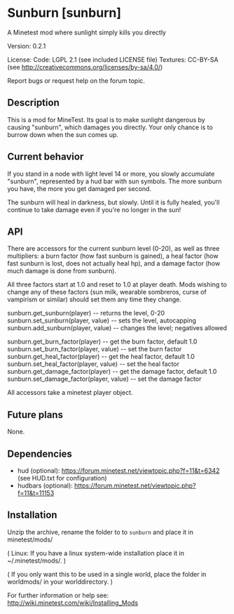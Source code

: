 Sunburn [sunburn]
=================

A Minetest mod where sunlight simply kills you directly

Version: 0.2.1

License:
  Code: LGPL 2.1 (see included LICENSE file)
  Textures: CC-BY-SA (see http://creativecommons.org/licenses/by-sa/4.0/)

Report bugs or request help on the forum topic.

Description
-----------

This is a mod for MineTest. Its goal is to make sunlight dangerous
by causing "sunburn", which damages you directly. Your only chance
is to burrow down when the sun comes up.

Current behavior
----------------

If you stand in a node with light level 14 or more, you slowly
accumulate "sunburn", represented by a hud bar with sun symbols.
The more sunburn you have, the more you get damaged per second.

The sunburn will heal in darkness, but slowly. Until it is fully
healed, you'll continue to take damage even if you're no longer
in the sun!

API
---

There are accessors for the current sunburn level (0-20), as well
as three multipliers: a burn factor (how fast sunburn is gained),
a heal factor (how fast sunburn is lost, does not actually heal
hp), and a damage factor (how much damage is done from sunburn).

All three factors start at 1.0 and reset to 1.0 at player death.
Mods wishing to change any of these factors (sun milk, wearable
sombreros, curse of vampirism or similar) should set them any
time they change.

  sunburn.get_sunburn(player)        -- returns the level, 0-20
  sunburn.set_sunburn(player, value) -- sets the level, autocapping
  sunburn.add_sunburn(player, value) -- changes the level; negatives allowed

  sunburn.get_burn_factor(player)          -- get the burn factor, default 1.0
  sunburn.set_burn_factor(player, value)   -- set the burn factor
  sunburn.get_heal_factor(player)          -- get the heal factor, default 1.0
  sunburn.set_heal_factor(player, value)   -- set the heal factor
  sunburn.get_damage_factor(player)        -- get the damage factor, default 1.0
  sunburn.set_damage_factor(player, value) -- set the damage factor

All accessors take a minetest player object.

Future plans
------------

None.

Dependencies
------------
* hud (optional): https://forum.minetest.net/viewtopic.php?f=11&t=6342 (see HUD.txt for configuration)
* hudbars (optional): https://forum.minetest.net/viewtopic.php?f=11&t=11153

Installation
------------

Unzip the archive, rename the folder to to `sunburn` and
place it in minetest/mods/

(  Linux: If you have a linux system-wide installation place
    it in ~/.minetest/mods/.  )

(  If you only want this to be used in a single world, place
    the folder in worldmods/ in your worlddirectory.  )

For further information or help see:
http://wiki.minetest.com/wiki/Installing_Mods
